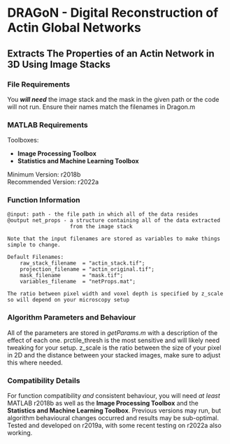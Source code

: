 # **DRAGoN** - **D**igital **R**econstruction of **A**ctin **G**l**o**bal **N**etworks


## Extracts The Properties of an Actin Network in 3D Using Image Stacks


### File Requirements
You ***will need*** the image stack and the mask in the given path or the code will not run. Ensure their names match the filenames in Dragon.m

### MATLAB Requirements
Toolboxes:  
  + **Image Processing Toolbox**  
  + **Statistics and Machine Learning Toolbox**  
	           
Minimum Version: r2018b  
Recommended Version: r2022a

### Function Information

```
@input: path - the file path in which all of the data resides
@output net_props - a structure containing all of the data extracted
		            from the image stack

Note that the input filenames are stored as variables to make things simple to change. 

Default Filenames:
    raw_stack_filename  = "actin_stack.tif";
    projection_filename = "actin_original.tif";
    mask_filename       = "mask.tif";
    variables_filename  = "netProps.mat";

The ratio between pixel width and voxel depth is specified by z_scale so will depend on your microscopy setup
```

### Algorithm Parameters and Behaviour
All of the parameters are stored in *getParams.m* with a description of the effect of each one. prctile_thresh is the most sensitive and will likely need tweaking for your setup. z_scale is the ratio between the size of your pixel in 2D and the distance between your stacked images, make sure to adjust this where needed.

### Compatibility Details
For function compatibility *and* consistent behaviour, you will need *at least* MATLAB r2018b as well as the **Image Processing Toolbox** and the **Statistics and Machine Learning Toolbox**. Previous versions may run, but algorithm behavioural changes occurred and results may be sub-optimal. Tested and developed on r2019a, with some recent testing on r2022a also working. 
